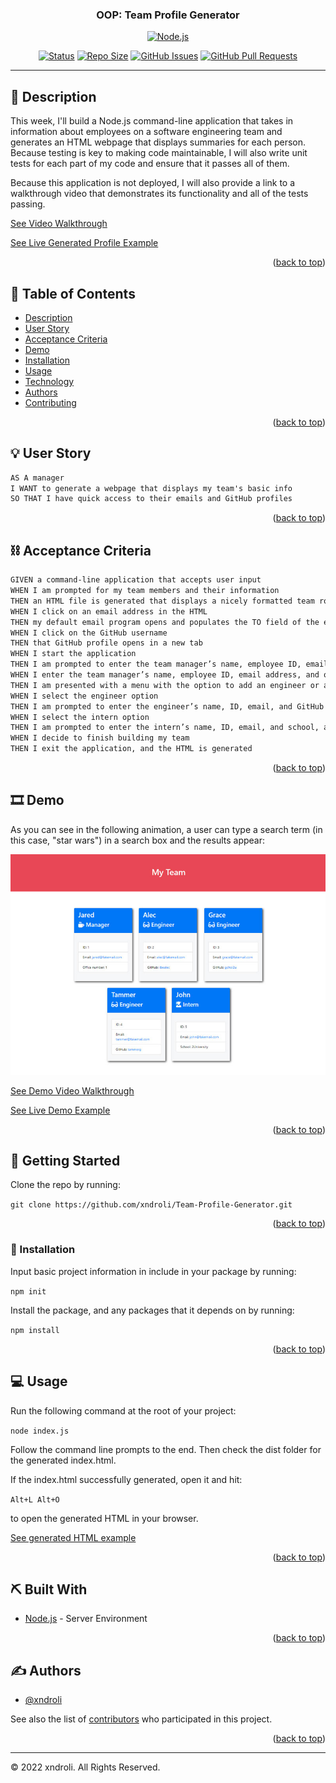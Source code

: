 <a name="readme-top"></a>

<h3 align="center">OOP: Team Profile Generator </h3>

<div align="center">

[![Node.js](https://img.shields.io/badge/nodejs-yellow.svg)](https://nodejs.org/)

[![Status](https://img.shields.io/badge/status-active-success.svg)]()
[![Repo Size](https://img.shields.io/github/repo-size/xndroli/Team-Profile-Generator.svg)](https://github.com/xndroli/Team-Profile-Generator/issues)
[![GitHub Issues](https://img.shields.io/github/issues/xndroli/Team-Profile-Generator.svg)](https://github.com/xndroli/Team-Profile-Generator/issues)
[![GitHub Pull Requests](https://img.shields.io/github/issues-pr/xndroli/Team-Profile-Generator.svg)](https://github.com/xndroli/Team-Profile-Generator/pulls)

</div>

---

## 🔗 Description <a name = "description"></a>

This week, I'll build a Node.js command-line application that takes in information about employees on a software engineering team and generates an HTML webpage that displays summaries for each person. Because testing is key to making code maintainable, I will also write unit tests for each part of my code and ensure that it passes all of them.

Because this application is not deployed, I will also provide a link to a walkthrough video that demonstrates its functionality and all of the tests passing.

[See Video Walkthrough](https://drive.google.com/file/d/1M9w1O2Ia2ZNcjwguLl9_GPGcLwlKz_v0/view)

[See Live Generated Profile Example](https://xndroli.github.io/Team-Profile-Generator/dist/index.html)

<p align="right">(<a href="#readme-top">back to top</a>)</p>

## 📝 Table of Contents

- [Description](#description)
- [User Story](#user_story)
- [Acceptance Criteria](#acceptance_criteria)
- [Demo](#demo)
- [Installation](#installation)
- [Usage](#usage)
- [Technology](#built_with)
- [Authors](#authors)
- [Contributing](../CONTRIBUTING.md)

<p align="right">(<a href="#readme-top">back to top</a>)</p>

## 💡 User Story <a name = "user_story"></a>

```md
AS A manager
I WANT to generate a webpage that displays my team's basic info
SO THAT I have quick access to their emails and GitHub profiles
```

<p align="right">(<a href="#readme-top">back to top</a>)</p>

## ⛓️ Acceptance Criteria <a name = "acceptance_criteria"></a>

```md
GIVEN a command-line application that accepts user input
WHEN I am prompted for my team members and their information
THEN an HTML file is generated that displays a nicely formatted team roster based on user input
WHEN I click on an email address in the HTML
THEN my default email program opens and populates the TO field of the email with the address
WHEN I click on the GitHub username
THEN that GitHub profile opens in a new tab
WHEN I start the application
THEN I am prompted to enter the team manager’s name, employee ID, email address, and office number
WHEN I enter the team manager’s name, employee ID, email address, and office number
THEN I am presented with a menu with the option to add an engineer or an intern or to finish building my team
WHEN I select the engineer option
THEN I am prompted to enter the engineer’s name, ID, email, and GitHub username, and I am taken back to the menu
WHEN I select the intern option
THEN I am prompted to enter the intern’s name, ID, email, and school, and I am taken back to the menu
WHEN I decide to finish building my team
THEN I exit the application, and the HTML is generated
```

<p align="right">(<a href="#readme-top">back to top</a>)</p>

## 🎞️ Demo <a name = "demo"></a>

As you can see in the following animation, a user can type a search term (in this case, "star wars") in a search box and the results appear:

[![OOP: Team Profile Generator](./assets/images/oop-TeamProfileGenerator-demo.png)](https://github.com/xndroli/Team-Profile-Generator/)

[See Demo Video Walkthrough](https://drive.google.com/file/d/1M9w1O2Ia2ZNcjwguLl9_GPGcLwlKz_v0/view)

[See Live Demo Example](https://xndroli.github.io/Team-Profile-Generator/dist/index.html)

<p align="right">(<a href="#readme-top">back to top</a>)</p>

## 🏁 Getting Started <a name = "getting_started"></a>

Clone the repo by running:

`git clone https://github.com/xndroli/Team-Profile-Generator.git`

<p align="right">(<a href="#readme-top">back to top</a>)</p>

### 💾 Installation <a name = "installation"></a>

Input basic project information in include in your package by running:

`npm init`

Install the package, and any packages that it depends on by running:

`npm install`

<p align="right">(<a href="#readme-top">back to top</a>)</p>

## 💻 Usage <a name="usage"></a>

Run the following command at the root of your project:

`node index.js`

Follow the command line prompts to the end. Then check the dist folder for the generated index.html.

If the index.html successfully generated, open it and hit:

`Alt+L Alt+O`

to open the generated HTML in your browser.

[See generated HTML example](https://xndroli.github.io/Team-Profile-Generator/dist/index.html)

<p align="right">(<a href="#readme-top">back to top</a>)</p>

## ⛏️ Built With <a name = "built_with"></a>

- [Node.js](https://nodejs.org/) - Server Environment

<p align="right">(<a href="#readme-top">back to top</a>)</p>

## ✍️ Authors <a name = "authors"></a>

- [@xndroli](https://github.com/xndroli)

See also the list of [contributors](https://github.com/xndroli/Team-Profile-Generator/contributors) who participated in this project.

<p align="right">(<a href="#readme-top">back to top</a>)</p>

---

© 2022 xndroli. All Rights Reserved.
